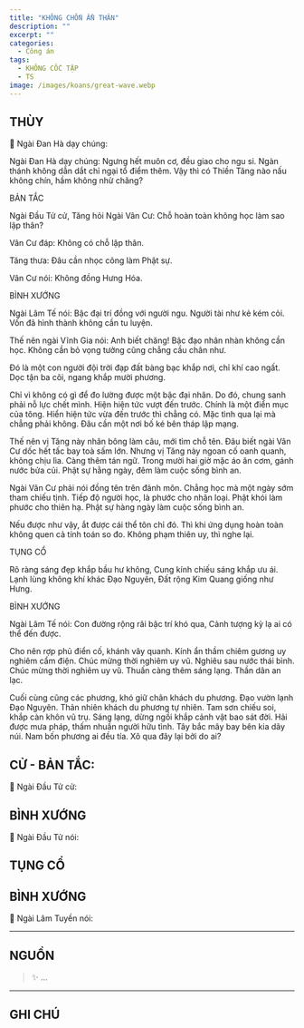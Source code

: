 ```yaml
---
title: "KHÔNG CHỐN ẨN THÂN"
description: ""
excerpt: ""
categories:
  - Công án
tags:
  - KHÔNG CỐC TẬP
  - TS 
image: /images/koans/great-wave.webp
---
```


## THÙY

📢 Ngài Đan Hà dạy chúng:



Ngài Đan Hà dạy chúng: Ngưng hết muôn cơ, đều giao cho ngu si. Ngàn thánh không dẫn dắt chỉ ngại tổ điểm thêm. Vậy thì có Thiền Tăng nào nấu không chín, hầm không nhừ chăng?

BẢN TẮC

Ngài Đầu Tử cử, Tăng hỏi Ngài Vân Cư: Chỗ hoàn toàn không học làm sao lập thân?

Vân Cư đáp: Không có chỗ lập thân.

Tăng thưa: Đâu cần nhọc công làm Phật sự.

Vân Cư nói: Không đồng Hưng Hóa.

BÌNH XƯỚNG

Ngài Lâm Tế nói: Bậc đại trí đồng với người ngu. Người tài như kẻ kém cỏi. Vốn đã hình thành không cần tu luyện.

Thế nên ngài Vĩnh Gia nói: Anh biết chăng! Bậc đạo nhân nhàn không cần học. Không cần bỏ vọng tưởng cũng chẳng cầu chân như.

Đó là một con người đội trời đạp đất bàng bạc khắp nơi, chỉ khí cao ngất. Dọc tận ba cõi, ngang khắp mười phương.

Chỉ vì không có gì để đo lường được một bậc đại nhân. Do đó, chung sanh phải nỗ lực chết mình. Hiện hiện tức vượt đến trước. Chính là một điển mục của tông. Hiển hiện tức vừa đến trước thì chẳng có. Mặc tình qua lại mà chẳng phải không. Đâu cần một nơi bố ké bên tháp lập mạng.

Thế nên vị Tăng này nhân bông làm câu, mới tìm chỗ tên. Đâu biết ngài Vân Cư dốc hết tấc bay toà sấm lớn. Nhưng vị Tăng này ngoan cố oanh quanh, không chịu lìa. Càng thêm tán ngữ. Trong mười hai giờ mặc áo ăn cơm, gánh nước bửa củi. Phật sự hằng ngày, đêm làm cuộc sống bình an.

Ngài Vân Cư phải nói đồng tên trên đảnh môn. Chẳng học mà một ngày sớm tham chiếu tịnh. Tiếp độ người học, là phước cho nhân loại. Phật khói làm phước cho thiên hạ. Phật sự hàng ngày làm cuộc sống bình an.

Nếu được như vậy, ắt được cái thể tôn chỉ đó. Thì khi ứng dụng hoàn toàn không quen cả tính toán so đo. Không phạm thiên uy, thì nghe lại.

TỤNG CỔ

Rõ ràng sáng đẹp khắp bầu hư không,
Cung kính chiếu sáng khắp ưu ái.
Lạnh lùng không khí khác Đạo Nguyên,
Đất rộng Kim Quang giống như Hưng.

BÌNH XƯỚNG

Ngài Lâm Tế nói:
Con đường rộng rãi bậc trí khó qua,
Cảnh tượng kỳ lạ ai có thể đến được.

Cho nên rợp phủ điển cố, khánh vây quanh. Kính ẩn thầm chiêm gương uy nghiêm cẩm điện. Chúc mừng thời nghiêm uy vũ. Nghiêu sau nước thái bình. Chúc mừng thời nghiêm uy vũ. Thuấn càng thêm sáng lạng. Thần dân an lạc.

Cuối cùng cũng các phương, khó giữ chân khách du phương. Đạo vườn lạnh Đạo Nguyên. Thản nhiên khách du phương tự nhiên. Tam sơn chiếu soi, khắp càn khôn vũ trụ. Sáng lạng, dừng ngồi khắp cảnh vật bao sát đời. Hải được mưa pháp, thấm nhuần người hữu tình. Tây bắc mây bay bên kia dãy núi. Nam bốn phương ai đều tía. Xô qua đây lại bởi do ai?


## CỬ - BẢN TẮC:

📢 Ngài Đầu Tử cử:

> 

## BÌNH XƯỚNG

📢 Ngài Đầu Tử nói:



## TỤNG CỔ

> 

## BÌNH XƯỚNG

📢 Ngài Lâm Tuyền nói:



<hr class="blog-rule" />

## NGUỒN

> ✨ ...

<hr class="blog-rule" />

## GHI CHÚ

[^1]: ⭐️ <a href="/masters/Shaoshan-Huanpu" target="_blank">🔗 TS </a>
